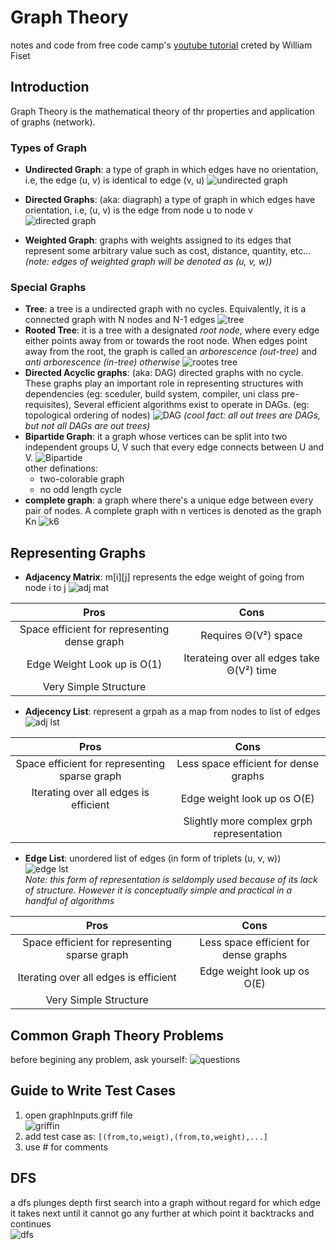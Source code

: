 # Graph Theory

notes and code from free code camp's
[youtube tutorial](https://www.youtube.com/watch?v=09_LlHjoEiY)
creted by William Fiset  

## Introduction

Graph Theory is the mathematical theory of thr properties and application of graphs (network).  

### Types of Graph

- **Undirected Graph**: a type of graph in which edges have no orientation, i.e, the edge (u, v) is identical to
edge (v, u)
![undirected graph](https://github.com/akankshaSha/GraphTheoryAlgo/blob/main/Images/undirected%20graph.jpg?raw=true)
- **Directed Graphs**: (aka: diagraph) a type of graph in which edges have orientation, i.e, (u, v) is the edge from node u to node v
![directed graph](https://github.com/akankshaSha/GraphTheoryAlgo/blob/main/Images/directed%20graph.jpg?raw=true)

- **Weighted Graph**: graphs with weights assigned to its edges that represent some arbitrary value such as cost, distance, quantity, etc...  
*(note: edges of weighted graph will be denoted as (u, v, w))*

### Special Graphs

- **Tree**: a tree is a undirected graph with no cycles. Equivalently, it is a connected graph with N nodes and N-1 edges
![tree](https://github.com/akankshaSha/GraphTheoryAlgo/blob/main/Images/tree.jpg?raw=true)
- **Rooted Tree**: it is a tree with a designated *root node*, where every edge either points away from or towards the root node. When edges point away from the root, the graph is called an *arborescence (out-tree)* and *anti arborescence (in-tree) otherwise*
![rootes tree](https://github.com/akankshaSha/GraphTheoryAlgo/blob/main/Images/rooted%20trees.jpg?raw=true)
- **Directed Acyclic graphs**: (aka: DAG) directed graphs with no cycle. These graphs play an important role in representing structures with dependencies (eg: sceduler, build system, compiler, uni class pre-requisites), Several efficient algorithms exist to operate in DAGs. (eg: topological ordering of nodes)
![DAG](https://github.com/akankshaSha/GraphTheoryAlgo/blob/main/Images/DAG.jpg?raw=true)
*(cool fact: all out trees are DAGs, but not all DAGs are out trees)*
- **Bipartide Graph**: it a graph whose vertices can be split into two independent groups U, V such that every edge connects between U and V.
![Bipartide](https://github.com/akankshaSha/GraphTheoryAlgo/blob/main/Images/bipartide%20graphs.jpg?raw=true)  
other definations:
  - two-colorable graph
  - no odd length cycle
- **complete graph**: a graph where there's a unique edge between every pair of nodes. A complete graph with n vertices is denoted as the graph Kn
![k6](https://github.com/akankshaSha/GraphTheoryAlgo/blob/main/Images/complete%20graph.jpg?raw=true)

## Representing Graphs

- **Adjacency Matrix**: m[i][j] represents the edge weight of going from node i to j
![adj mat](https://github.com/akankshaSha/GraphTheoryAlgo/blob/main/Images/adjecency%20matrix.jpg?raw=true)  

|                   **Pros**                   |                  **Cons**                 |
|:--------------------------------------------:|:-----------------------------------------:|
| Space efficient for representing dense graph | Requires Θ(V²) space                      |
| Edge Weight Look up is O(1)                  | Iterateing over all edges take Θ(V²) time |
| Very Simple Structure                        |                                           |

- **Adjecency List**: represent a grpah as a map from nodes to list of edges
![adj lst](https://github.com/akankshaSha/GraphTheoryAlgo/blob/main/Images/adjecencey%20list.jpg?raw=true)  

|                    **Pros**                   |                  **Cons**                 |
|:---------------------------------------------:|:-----------------------------------------:|
| Space efficient for representing sparse graph | Less space efficient for dense graphs     |
| Iterating over all edges is efficient         | Edge weight look up os O(E)               |
|                                               | Slightly more complex grph representation |

- **Edge List**: unordered list of edges (in form of triplets (u, v, w))
![edge lst](https://github.com/akankshaSha/GraphTheoryAlgo/blob/main/Images/Edge%20List.jpg?raw=true)  
*Note: this form of representation is seldomply used because of its lack of structure. However it is conceptually simple and practical in a handful of algorithms*  

|                    **Pros**                   |                **Cons**               |
|:---------------------------------------------:|:-------------------------------------:|
| Space efficient for representing sparse graph | Less space efficient for dense graphs |
| Iterating over all edges is efficient         | Edge weight look up os O(E)           |
| Very Simple Structure                         |                                       |

## Common Graph Theory Problems

before begining any problem, ask yourself:
![questions](https://github.com/akankshaSha/GraphTheoryAlgo/blob/main/Images/stating%20a%20problem.jpg?raw=true)

## Guide to Write Test Cases

1. open graphInputs.griff file  
![griffin](https://c.tenor.com/abslSZsXIa8AAAAC/bh187-family-guy.gif)
2. add test case as: `[(from,to,weigt),(from,to,weight),...]`
3. use \# for comments

## DFS

a dfs plunges depth first search into a graph without regard for which edge it takes next until it cannot go any further at which point it backtracks and continues  
![dfs](https://www3.cs.stonybrook.edu/~skiena/combinatorica/animations/anim/dfs.gif)
